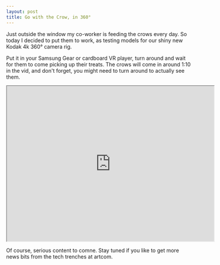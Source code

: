 ```yaml
---
layout: post
title: Go with the Crow, in 360°
---
```

Just outside the window my co-worker is feeding the crows every day. So today I
decided to put them to work, as testing models for our shiny new Kodak 4k 360°
camera rig. 

Put it in your Samsung Gear or cardboard VR player, turn around and wait for them to come picking up their treats. The crows will come in around 1:10 in the vid, and don't forget, you might need to turn around to actually see them. 

<iframe width="560" height="420" src="http://www.youtube.com/embed/UVMX_ovp5Zs?color=white&amp;theme=light"></iframe>

Of course, serious content to comne. Stay tuned if you like to get more news
bits from the tech trenches at artcom.
